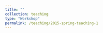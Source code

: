 ```yaml
---
title: ""
collection: teaching
type: "Workshop"
permalink: /teaching/2015-spring-teaching-1
---
```



